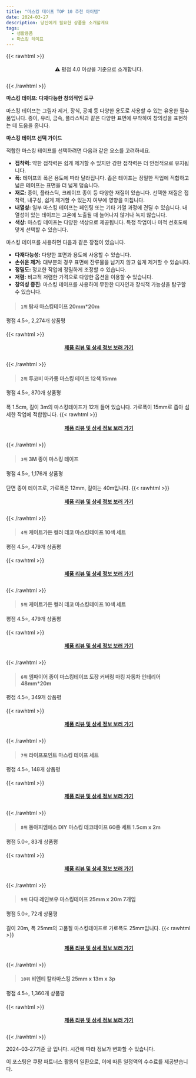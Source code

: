 ```yaml
---
title: "마스킹 테이프 TOP 10 추천 아이템"
date: 2024-03-27
description: 당신에게 필요한 상품을 소개할게요
tags:
  - 생활용품
  - 마스킹 테이프
---
```

{{< rawhtml >}}<div class="toc" style="text-align: center; height: 50px; line-height: 2;">  <p>⚠️ 평점 4.0 이상을 기준으로 소개합니다.<br></p></div> {{< /rawhtml >}}

**마스킹 테이프: 다재다능한 창의적인 도구**

마스킹 테이프는 그림자 제거, 장식, 공예 등 다양한 용도로 사용할 수 있는 유용한 필수품입니다. 종이, 유리, 금속, 플라스틱과 같은 다양한 표면에 부착하여 창의성을 표현하는 데 도움을 줍니다.

**마스킹 테이프 선택 가이드**

적합한 마스킹 테이프를 선택하려면 다음과 같은 요소를 고려하세요.

* **접착력:** 약한 접착력은 쉽게 제거할 수 있지만 강한 접착력은 더 안정적으로 유지됩니다.
* **폭:** 테이프의 폭은 용도에 따라 달라집니다. 좁은 테이프는 정밀한 작업에 적합하고 넓은 테이프는 표면을 더 넓게 덮습니다.
* **재료:** 종이, 플라스틱, 크레이프 종이 등 다양한 재질이 있습니다. 선택한 재질은 접착력, 내구성, 쉽게 제거할 수 있는지 여부에 영향을 미칩니다.
* **내열성:** 일부 마스킹 테이프는 페인팅 또는 기타 가열 과정에 견딜 수 있습니다. 내열성이 있는 테이프는 고온에 노출될 때 늘어나지 않거나 녹지 않습니다.
* **색상:** 마스킹 테이프는 다양한 색상으로 제공됩니다. 특정 작업이나 미적 선호도에 맞게 선택할 수 있습니다.

마스킹 테이프를 사용하면 다음과 같은 장점이 있습니다.

* **다재다능성:** 다양한 표면과 용도에 사용할 수 있습니다.
* **손쉬운 제거:** 대부분의 경우 표면에 잔류물을 남기지 않고 쉽게 제거할 수 있습니다.
* **정밀도:** 정교한 작업에 정밀하게 조정할 수 있습니다.
* **저렴:** 비교적 저렴한 가격으로 다양한 옵션을 이용할 수 있습니다.
* **창의성 증진:** 마스킹 테이프를 사용하여 무한한 디자인과 장식적 가능성을 탐구할 수 있습니다.


>#### `1위` 탐사 마스킹테이프 20mm*20m
평점 4.5⭐, 2,274개 상품평


{{< rawhtml >}}<div class="toc" style="text-align: center; height: 50px; line-height: 2;"><p><b><a href="https://link.coupang.com/re/AFFSDP?lptag=AF5033054&pageKey=6904780296&itemId=16618624162&vendorItemId=83803233670&traceid=V0-153-25f79af7207e9f23&requestid=20240327214715913237708137&token=31850B%7CGM">제품 리뷰 및 상세 정보 보러 가기</a></b><br></p> </div>{{< /rawhtml >}}

>#### `2위` 투코비 마카롱 마스킹 테이프 12색 15mm
평점 4.5⭐, 870개 상품평

폭 1.5cm, 길이 3m의 마스킹테이프가 12개 들어 있습니다. 가로폭이 15mm로 좁아 섬세한 작업에 적합합니다.
{{< rawhtml >}}<div class="toc" style="text-align: center; height: 50px; line-height: 2;"><p><b><a href="https://link.coupang.com/re/AFFSDP?lptag=AF5033054&pageKey=5889252728&itemId=880894854&vendorItemId=5221193527&traceid=V0-153-34d98689792865ec&requestid=20240327214715913237708137&token=31850B%7CGM">제품 리뷰 및 상세 정보 보러 가기</a></b><br></p> </div>{{< /rawhtml >}}

>#### `3위` 3M 종이 마스킹 테이프
평점 4.5⭐, 1,176개 상품평

단면 종이 테이프로, 가로폭은 12mm, 길이는 40m입니다.
{{< rawhtml >}}<div class="toc" style="text-align: center; height: 50px; line-height: 2;"><p><b><a href="https://link.coupang.com/re/AFFSDP?lptag=AF5033054&pageKey=12774310&itemId=53924133&vendorItemId=81656532637&traceid=V0-153-0806d7b55965a14e&requestid=20240327214715913237708137&token=31850B%7CGM">제품 리뷰 및 상세 정보 보러 가기</a></b><br></p> </div>{{< /rawhtml >}}

>#### `4위` 케이트가든 컬러 데코 마스킹테이프 10색 세트
평점 4.5⭐, 479개 상품평


{{< rawhtml >}}<div class="toc" style="text-align: center; height: 50px; line-height: 2;"><p><b><a href="https://link.coupang.com/re/AFFSDP?lptag=AF5033054&pageKey=5614132307&itemId=9079804700&vendorItemId=76366065350&traceid=V0-153-4b5a4ebdf57c4c37&requestid=20240327214715913237708137&token=31850B%7CGM">제품 리뷰 및 상세 정보 보러 가기</a></b><br></p> </div>{{< /rawhtml >}}

>#### `5위` 케이트가든 컬러 데코 마스킹테이프 10색 세트
평점 4.5⭐, 479개 상품평


{{< rawhtml >}}<div class="toc" style="text-align: center; height: 50px; line-height: 2;"><p><b><a href="https://link.coupang.com/re/AFFSDP?lptag=AF5033054&pageKey=5614132307&itemId=9079804707&vendorItemId=76366065364&traceid=V0-153-4b5a4ebdf57c4c37&requestid=20240327214715913237708137&token=31850B%7CGM">제품 리뷰 및 상세 정보 보러 가기</a></b><br></p> </div>{{< /rawhtml >}}

>#### `6위` 엠파이어 종이 마스킹테이프 도장 커버링 마킹 자동차 인테리어 48mm*20m
평점 4.5⭐, 349개 상품평


{{< rawhtml >}}<div class="toc" style="text-align: center; height: 50px; line-height: 2;"><p><b><a href="https://link.coupang.com/re/AFFSDP?lptag=AF5033054&pageKey=7460918506&itemId=19446436190&vendorItemId=86557321974&traceid=V0-153-8efbc86c70d628de&requestid=20240327214715913237708137&token=31850B%7CGM">제품 리뷰 및 상세 정보 보러 가기</a></b><br></p> </div>{{< /rawhtml >}}

>#### `7위` 라이프포인트 마스킹 테이프 세트
평점 4.5⭐, 148개 상품평


{{< rawhtml >}}<div class="toc" style="text-align: center; height: 50px; line-height: 2;"><p><b><a href="https://link.coupang.com/re/AFFSDP?lptag=AF5033054&pageKey=18510226&itemId=73773330&vendorItemId=3121587269&traceid=V0-153-7a231daf739a7a5d&requestid=20240327214715913237708137&token=31850B%7CGM">제품 리뷰 및 상세 정보 보러 가기</a></b><br></p> </div>{{< /rawhtml >}}

>#### `8위` 동아피엠에스 DIY 마스킹 데코테이프 60종 세트 1.5cm x 2m
평점 5.0⭐, 83개 상품평


{{< rawhtml >}}<div class="toc" style="text-align: center; height: 50px; line-height: 2;"><p><b><a href="https://link.coupang.com/re/AFFSDP?lptag=AF5033054&pageKey=7329664793&itemId=18815198836&vendorItemId=85945667410&traceid=V0-153-8d133b8c6bda3d11&requestid=20240327214715913237708137&token=31850B%7CGM">제품 리뷰 및 상세 정보 보러 가기</a></b><br></p> </div>{{< /rawhtml >}}

>#### `9위` 다다 레인보우 마스킹테이프 25mm x 20m 7개입
평점 5.0⭐, 72개 상품평

길이 20m, 폭 25mm의 고품질 마스킹테이프로 가로폭도 25mm입니다.
{{< rawhtml >}}<div class="toc" style="text-align: center; height: 50px; line-height: 2;"><p><b><a href="https://link.coupang.com/re/AFFSDP?lptag=AF5033054&pageKey=6591495171&itemId=14875393278&vendorItemId=82114359974&traceid=V0-153-6e6696e604e2d6bf&requestid=20240327214715913237708137&token=31850B%7CGM">제품 리뷰 및 상세 정보 보러 가기</a></b><br></p> </div>{{< /rawhtml >}}

>#### `10위` 비앤티 칼라마스킹 25mm x 13m x 3p
평점 4.5⭐, 1,360개 상품평


{{< rawhtml >}}<div class="toc" style="text-align: center; height: 50px; line-height: 2;"><p><b><a href="https://link.coupang.com/re/AFFSDP?lptag=AF5033054&pageKey=7252444040&itemId=414405134&vendorItemId=3481771461&traceid=V0-153-61fb745e202742ff&requestid=20240327214715913237708137&token=31850B%7CGM">제품 리뷰 및 상세 정보 보러 가기</a></b><br></p> </div>{{< /rawhtml >}}


2024-03-27기준 글 입니다.
시간에 따라 정보가 변화할 수 있습니다.

이 포스팅은 쿠팡 파트너스 활동의 일환으로, 이에 따른 일정액의 수수료를 제공받습니다.